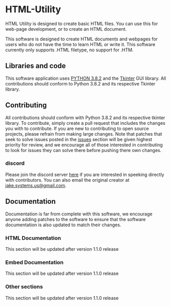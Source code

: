 # HTML-Utility
HTML Utility is designed to create basic HTML files. You can use this for web-page development, or to create an HTML document.

This software is designed to create HTML documents and webpages for users who do not have the time to learn HTML or write it. This software currently only supports .HTML filetype, no support for .HTM.

## Libraries and code
This software application uses [PYTHON 3.8.2](https://www.python.org/downloads/release/python-382/) and the [Tkinter](https://wiki.python.org/moin/TkInter) GUI library. All contributions should conform to Python 3.8.2 and its respective Tkinter library.

## Contributing
All contributions should conform with Python 3.8.2 and its respective tkinter library. To contribute, simply create a pull request that includes the changes you with to contribute. 
If you are new to contributing to open source projects, please refrain from making large changes. 
Note that patches that seek to solve issues posted in the [issues](https://github.com/JakeLion/HTML-Utility/issues) section will be given highest priority for review, and we encourage all of those interested in contributing to look for issues they can solve there before pushing there own changes.

### discord
Please join the discord server [here](https://discord.gg/5ge82vhfpw) if you are interested in speeking directly with contributors. You can also email the original creator at [jake.systems.us@gmail.com](mailto:jake.systems.us@gmail.com).

## Documentation
Documentation is far from complete with this software, we encourage anyone adding patches to the software to ensure that the software documentation is also updated to match their changes.


### HTML Documentation

This section will be updated after version 1.1.0 release

### Embed Documentation

This section will be updated after version 1.1.0 release

### Other sections

This section will be updated after version 1.1.0 release
